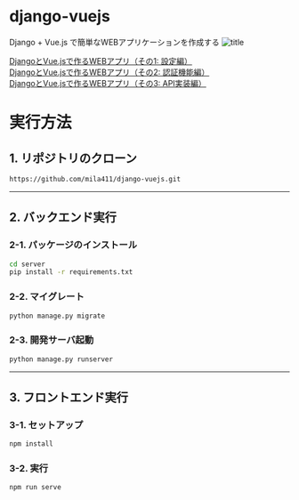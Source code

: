 # django-vuejs
Django + Vue.js で簡単なWEBアプリケーションを作成する
![title](https://github.com/mila411/django-vuejs/blob/master/title.png)

[DjangoとVue.jsで作るWEBアプリ（その1: 設定編）](https://nmomos.com/tips/python/2019/07/17/django-vuejs-1/ "DjangoとVue.jsで作るWEBアプリ（その1: 設定編）")  
[DjangoとVue.jsで作るWEBアプリ（その2: 認証機能編）](https://nmomos.com/tips/python/2019/07/18/django-vuejs-2/ "DjangoとVue.jsで作るWEBアプリ（その2: 認証機能編）")  
[DjangoとVue.jsで作るWEBアプリ（その3: API実装編）](https://nmomos.com/tips/python/2019/07/19/django-vuejs-3/ "DjangoとVue.jsで作るWEBアプリ（その3: API実装編）")  


# 実行方法
## 1. リポジトリのクローン
```bash
https://github.com/mila411/django-vuejs.git
```
***
## 2. バックエンド実行
### 2-1. パッケージのインストール
```bash
cd server
pip install -r requirements.txt
```
### 2-2. マイグレート
```bash
python manage.py migrate
```
### 2-3. 開発サーバ起動
```bash
python manage.py runserver
```
***
## 3. フロントエンド実行

### 3-1. セットアップ
```bash
npm install
```
### 3-2. 実行
```basu
npm run serve
```
